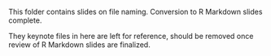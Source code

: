 This folder contains slides on file naming. Conversion to R Markdown slides complete.

They keynote files in here are left for reference, should be removed once review of R Markdown slides are finalized.